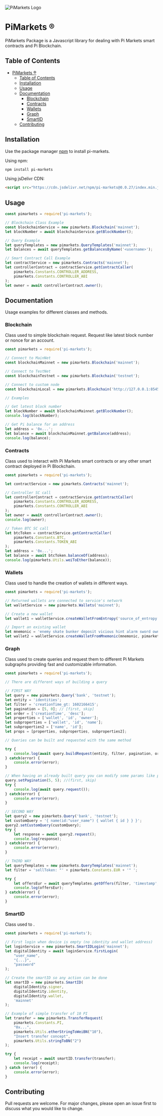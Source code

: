 ![PiMarkets Logo](logo-pi-markets.png)
# PiMarkets ®
PiMarkets Package is a Javascript library for dealing with Pi Markets smart contracts and Pi Blockchain.

## Table of Contents

- [PiMarkets ®](#pimarkets-)
  - [Table of Contents](#table-of-contents)
  - [Installation](#installation)
  - [Usage](#usage)
  - [Documentation](#documentation)
    - [Blockchain](#blockchain)
    - [Contracts](#contracts)
    - [Wallets](#wallets)
    - [Graph](#graph)
    - [SmartID](#smartid)
  - [Contributing](#contributing)

## Installation

Use the package manager [npm](https://www.npmjs.com/) to install pi-markets.

Using npm:

```bash
npm install pi-markets
```

Using jsDelivr CDN:

```html
<script src="https://cdn.jsdelivr.net/npm/pi-markets@0.0.27/index.min.js"></script>
```

## Usage
```javascript
const pimarkets = require('pi-markets');

// Blockchain Class Example
const blockchainService = new pimarkets.Blockchain('mainnet');
let blockNumber = await blockchainService.getBlockNumber();

// Query Example
let queryTemplates = new pimarkets.QueryTemplates('mainnet');
let balances = await queryTemplates.getBalancesByName('<username>');

// Smart Contract Call Example
let contractService = new pimarkets.Contracts('mainnet');
let controllerContract = contractService.getContractCaller(
    pimarkets.Constants.CONTROLLER_ADDRESS,
    pimarkets.Constants.CONTROLLER_ABI
);
let owner = await controllerContract.owner();

```


## Documentation

Usage examples for different classes and methods.

### Blockchain

Class used to simple blockchain request. Request like latest block number or nonce for an account.

```javascript
const pimarkets = require('pi-markets');

// Connect to MainNet
const blockchainMainnet = new pimarkets.Blockchain('mainnet');

// Connect to TestNet
const blockchainTestnet = new pimarkets.Blockchain('testnet');

// Connect to custom node
const blockchainLocal = new pimarkets.Blockchain('http://127.0.0.1:8545');

// Examples

// Get latest block number
let blockNumber = await blockchainMainnet.getBlockNumber();
console.log(blockNumber);

// Get Pi balance for an address
let address = '0x...';
let balance = await blockchainMainnet.getBalance(address);
console.log(balance);

```

### Contracts

Class used to interact with Pi Markets smart contracts or any other smart contract deployed in Pi Blockchain.

```javascript
const pimarkets = require('pi-markets');

let contractService = new pimarkets.Contracts('mainnet');

// Controller SC call
let controllerContract = contractService.getContractCaller(
    pimarkets.Constants.CONTROLLER_ADDRESS,
    pimarkets.Constants.CONTROLLER_ABI
);
let owner = await controllerContract.owner();
console.log(owner);

// Token BTC SC call
let btcToken = contractService.getContractCaller(
    pimarkets.Constants.BTC,
    pimarkets.Constants.TOKEN_ABI
);
let address = '0x...';
let balance = await btcToken.balanceOf(address);
console.log(pimarkets.Utils.weiToEther(balance));

```

### Wallets

Class used to handle the creation of wallets in different ways.

```javascript
const pimarkets = require('pi-markets');

// Returned wallets are connected to service's network
let walletService = new pimarkets.Wallets('mainnet');

// Create a new wallet
let wallet1 = walletService.createWalletFromEntropy('source_of_entropy');

// Import an existing wallet
let mnemonic = 'enemy skate bunker deposit vicious hint alarm sword owner bind cost draft';
let wallet2 = walletService.createWalletFromMnemonic(mnemonic, pimarkets.Constants.PATH_0);

```

### Graph

Class used to create queries and request them to different Pi Markets subgraphs providing fast and customizable information.

```javascript
const pimarkets = require('pi-markets');

// There are different ways of building a query

// FIRST WAY
let query = new pimarkets.Query('bank', 'testnet');
let entity = 'identities';
let filter = 'creationTime_gt: 1602166415';
let pagination = [5, 0]; // [first, skip]
let order = ['creationTime', 'desc'];
let properties = ['wallet', 'id', 'owner'];
let subproperties = ['wallet', 'id', 'name'];
let subproperties2 = ['name', 'id'];
let props = [properties, subproperties, subproperties2];

// Queries can be built and requested with the same method

try {
    console.log(await query.buildRequest(entity, filter, pagination, order, props));
} catch(error) {
    console.error(error);
}

// When having an already built query you can modify some params like pagination so you don't have to rebuild it
query.setPagination(5, 5); //(first, skip)
try {
    console.log(await query.request());
} catch(error) {
    console.error(error);
}

// SECOND WAY
let query2 = new pimarkets.Query('bank', 'testnet');
let customQuery = '{ name(id:"user_name") { wallet { id } } }';
query2.setCustomQuery(customQuery);
try {
    let response = await query2.request();
    console.log(response);
} catch(error) {
    console.error(error);
}

// THIRD WAY
let queryTemplates = new pimarkets.QueryTemplates('mainnet');
let filter = 'sellToken: "' + pimarkets.Constants.EUR + '" ';

try {
    let offersEur = await queryTemplates.getOffers(filter, 'timestamp', 'desc', 3, 0);
    console.log(offersEur);
} catch(error) {
    console.error(error);
}

```

### SmartID

Class used to .

```javascript
const pimarkets = require('pi-markets');

// First login when device is empty (no identity and wallet address)
let loginService = new pimarkets.SmartIDLogin('mainnet');
let digitalIdentity = await loginService.firstLogin(
    "user_name",
    "{...}",
    "password"
);

// Create the smartID so any action can be done
let smartID = new pimarkets.SmartID(
    digitalIdentity.signer,
    digitalIdentity.identity,
    digitalIdentity.wallet,
    'mainnet'
);

// Example of simple transfer of 10 PI
let transfer = new pimarkets.TransferRequest(
    pimarkets.Constants.PI,
    "0x...",
    pimarkets.Utils.etherStringToWeiBN("10"),
    "Insert transfer concept",
    pimarkets.Utils.stringToBN("2")
);

try {
    let receipt = await smartID.transfer(transfer);
    console.log(receipt);
} catch (error) {
    console.error(error);
}

```

## Contributing
Pull requests are welcome. For major changes, please open an issue first to discuss what you would like to change.